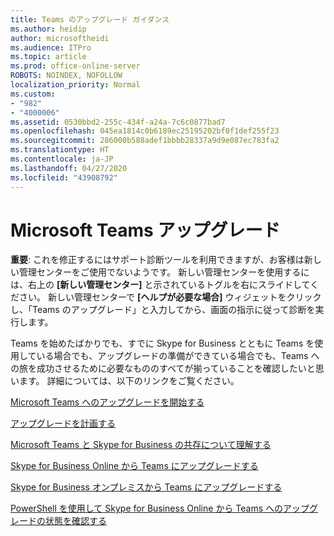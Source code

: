 ```yaml
---
title: Teams のアップグレード ガイダンス
ms.author: heidip
author: microsoftheidi
ms.audience: ITPro
ms.topic: article
ms.prod: office-online-server
ROBOTS: NOINDEX, NOFOLLOW
localization_priority: Normal
ms.custom:
- "982"
- "4000006"
ms.assetid: 0530bbd2-255c-434f-a24a-7c6c0877bad7
ms.openlocfilehash: 045ea1814c0b6189ec25195202bf0f1def255f23
ms.sourcegitcommit: 286000b588adef1bbbb28337a9d9e087ec783fa2
ms.translationtype: HT
ms.contentlocale: ja-JP
ms.lasthandoff: 04/27/2020
ms.locfileid: "43908792"
---
```

# <a name="microsoft-teams-upgrade"></a>Microsoft Teams アップグレード

**重要**: これを修正するにはサポート診断ツールを利用できますが、お客様は新しい管理センターをご使用でないようです。 新しい管理センターを使用するには、右上の **[新しい管理センター]** と示されているトグルを右にスライドしてください。 新しい管理センターで **[ヘルプが必要な場合]** ウィジェットをクリックし、「Teams のアップグレード」と入力してから、画面の指示に従って診断を実行します。

Teams を始めたばかりでも、すでに Skype for Business とともに Teams を使用している場合でも、アップグレードの準備ができている場合でも、Teams への旅を成功させるために必要なもののすべてが揃っていることを確認したいと思います。 詳細については、以下のリンクをご覧ください。

[Microsoft Teams へのアップグレードを開始する](https://docs.microsoft.com/MicrosoftTeams/upgrade-start-here)

[アップグレードを計画する](https://docs.microsoft.com/MicrosoftTeams/upgrade-plan-journey)

[Microsoft Teams と Skype for Business の共存について理解する](https://docs.microsoft.com/MicrosoftTeams/teams-and-skypeforbusiness-coexistence-and-interoperability)

[Skype for Business Online から Teams にアップグレードする](https://docs.microsoft.com/MicrosoftTeams/upgrade-to-teams-execute-skypeforbusinessonline)

[Skype for Business オンプレミスから Teams にアップグレードする](https://docs.microsoft.com/MicrosoftTeams/upgrade-to-teams-execute-skypeforbusinesshybridonprem)
 
[PowerShell を使用して Skype for Business Online から Teams へのアップグレードの状態を確認する](https://docs.microsoft.com/powershell/module/skype/get-csteamsupgradestatus?view=skype-ps)
